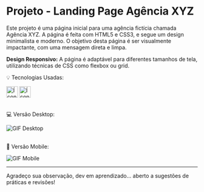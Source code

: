 <h1>Projeto - Landing Page Agência XYZ</h1>

<p>Este projeto é uma página inicial para uma agência fictícia chamada Agência XYZ. A página é feita com HTML5 e CSS3, e segue um design minimalista e moderno. O objetivo desta página é ser visualmente impactante, com uma mensagem direta e limpa.</p>
<p><strong>Design Responsivo:</strong> A página é adaptável para diferentes tamanhos de tela, utilizando técnicas de CSS como flexbox ou grid.</p>
<p>💡 Tecnologias Usadas:</p>
<img src="https://github.com/user-attachments/assets/a37f33bb-de34-4d20-8d38-de86392f293f" width="30px" alt="Ícone do HTML"> 
<img src="https://github.com/user-attachments/assets/bfc1d89b-40a4-47b2-a522-e3e08dab1c5e" width="30px" alt="Ícone do CSS">
<br><br>

<p>💻 Versão Desktop:</p>
<img src="https://github.com/user-attachments/assets/b761e7db-1225-4e8e-9128-38819f0158c0" alt="GIF Desktop">
<br><br>

<p>📱 Versão Mobile:</p>
<img src="https://github.com/user-attachments/assets/2810bf55-e3b6-414d-ae0e-ecc02e6ec748" alt="GIF Mobile">

<hr>
<p>Agradeço sua observação, dev em aprendizado... aberto a sugestões de práticas e revisões!</p>
